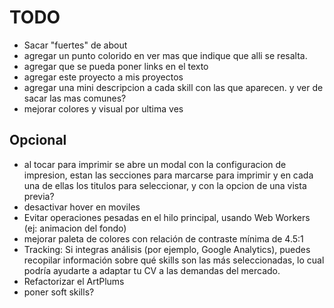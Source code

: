 # TODO

- Sacar "fuertes" de about
- agregar un punto colorido en ver mas que indique que alli se resalta.
- agregar que se pueda poner links en el texto
- agregar este proyecto a mis proyectos
- agregar una mini descripcion a cada skill con las que aparecen. y ver de sacar las mas comunes?
- mejorar colores y visual por ultima ves

## Opcional

- al tocar para imprimir se abre un modal con la configuracion de impresion, estan las secciones para marcarse para imprimir y en cada una de ellas los titulos para seleccionar, y con la opcion de una vista previa?
- desactivar hover en moviles
- Evitar operaciones pesadas en el hilo principal, usando Web Workers (ej: animacion del fondo)
- mejorar paleta de colores con relación de contraste mínima de 4.5:1
- Tracking: Si integras análisis (por ejemplo, Google Analytics), puedes recopilar información sobre qué skills son las más seleccionadas, lo cual podría ayudarte a adaptar tu CV a las demandas del mercado.
- Refactorizar el ArtPlums
- poner soft skills?
